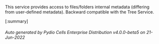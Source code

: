 






This service provides access to files/folders internal metadata (differing from user-defined metadata). Backward compatible with the Tree Service.

[:summary]

###### Auto generated by Pydio Cells Enterprise Distribution v4.0.0-beta5 on 21-Jun-2022
